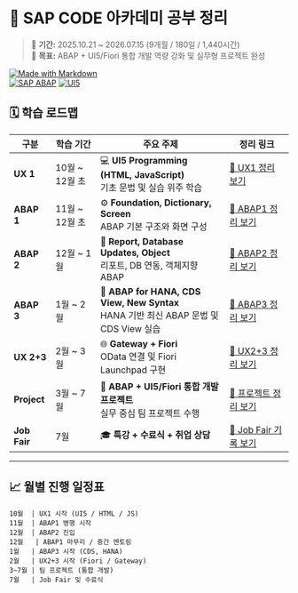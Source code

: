 # 🌟 SAP CODE 아카데미 공부 정리

> 💼 **기간:** 2025.10.21 ~ 2026.07.15 (9개월 / 180일 / 1,440시간)  
> 🎯 **목표:** ABAP + UI5/Fiori 통합 개발 역량 강화 및 실무형 프로젝트 완성  

[![Made with Markdown](https://img.shields.io/badge/MD-Markdown-blue?logo=markdown)](https://daringfireball.net/projects/markdown/)  
[![SAP ABAP](https://img.shields.io/badge/SAP-ABAP-0FAAFF?logo=sap)](https://developers.sap.com/topics/abap.html)
[![UI5](https://img.shields.io/badge/SAP-UI5-009FDA?logo=sap)](https://ui5.sap.com)


## 🗓️ 학습 로드맵

| 구분 | 학습 기간 | 주요 주제 | 정리 링크 |
|------|------------|------------|------------|
| **UX 1** | 10월 ~ 12월 초 | 💻 **UI5 Programming (HTML, JavaScript)**<br>기초 문법 및 실습 위주 학습 | [📘 UX1 정리 보기](./UX1/README.md) |
| **ABAP 1** | 11월 ~ 12월 초 | ⚙️ **Foundation, Dictionary, Screen**<br>ABAP 기본 구조와 화면 구성 | [📘 ABAP1 정리 보기](./ABAP1/README.md) |
| **ABAP 2** | 12월 ~ 1월 | 🧩 **Report, Database Updates, Object**<br>리포트, DB 연동, 객체지향 ABAP | [📘 ABAP2 정리 보기](./ABAP2/README.md) |
| **ABAP 3** | 1월 ~ 2월 | 🧠 **ABAP for HANA, CDS View, New Syntax**<br>HANA 기반 최신 ABAP 문법 및 CDS View 실습 | [📘 ABAP3 정리 보기](./ABAP3/README.md) |
| **UX 2+3** | 2월 ~ 3월 | 🌐 **Gateway + Fiori**<br>OData 연결 및 Fiori Launchpad 구현 | [📘 UX2+3 정리 보기](./UX23/README.md) |
| **Project** | 3월 ~ 7월 | 🚀 **ABAP + UI5/Fiori 통합 개발 프로젝트**<br>실무 중심 팀 프로젝트 수행 | [📘 프로젝트 정리 보기](./Project/README.md) |
| **Job Fair** | 7월 | 🎓 **특강 + 수료식 + 취업 상담** | [📘 Job Fair 기록 보기](./JobFair/README.md) |

---

## 📈 월별 진행 일정표

```text
10월  | UX1 시작 (UI5 / HTML / JS)
11월  | ABAP1 병행 시작
12월  | ABAP2 진입
12월   | ABAP1 마무리 / 중간 멘토링
1월   | ABAP3 시작 (CDS, HANA)
2월   | UX2+3 시작 (Fiori / Gateway)
3~7월 | 팀 프로젝트 (통합 개발)
7월   | Job Fair 및 수료식

